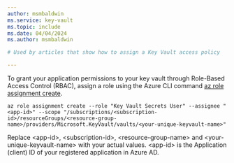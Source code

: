 ```yaml
---
author: msmbaldwin
ms.service: key-vault
ms.topic: include
ms.date: 04/04/2024
ms.author: msmbaldwin

# Used by articles that show how to assign a Key Vault access policy

---
```


To grant your application permissions to your key vault through Role-Based Access Control (RBAC), assign a role using the Azure CLI command [az role assignment create](/cli/azure/role/assignment#az-role-assignment-create).

```azurecli
az role assignment create --role "Key Vault Secrets User" --assignee "<app-id>" --scope "/subscriptions/<subscription-id>/resourceGroups/<resource-group-name>/providers/Microsoft.KeyVault/vaults/<your-unique-keyvault-name>"
```

Replace \<app-id\>, \<subscription-id\>, \<resource-group-name\> and \<your-unique-keyvault-name\> with your actual values. \<app-id\> is the Application (client) ID of your registered application in Azure AD.
